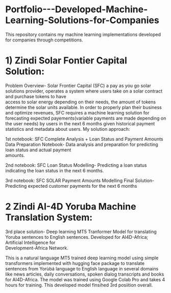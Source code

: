 # Portfolio---Developed-Machine-Learning-Solutions-for-Companies
This repository contains my machine learning implementations developed for companies through competitions.


# 1) Zindi Solar Fontier Capital Solution:
   Problem Overview- Solar Frontier Capital (SFC) a pay as you go solar solutions provider, operates a system where users take on a solar contract and purchase tokens to have    
   access to solar energy depending on their needs, the amount of tokens determine the solar units available. In order to properly plan their business and optimize revenues, SFC 
   requires a machine learning solution for forecasting expected payements(variable payments are made depending on the user needs) by users in the next 6 months given historical 
   payment statistics and metadata about users.
   My solution approach:

   1st notebook: SFC Complete Analysis + Loan Status and Payment Amounts Data Preparation Notebook- Data analysis and preparation for predicting loan status and actual payment     
   amounts.
   
   2nd notebook: SFC Loan Status Modelling- Predicting a loan status indicating the loan status in the next 6 months.
   
   3rd notebook: SFC SOLAR Payment Amounts Modelling Final Solution- Predicting expected customer payments for the next 6 months
   
   
# 2 Zindi AI-4D Yoruba Machine Translation System:

   3rd place solution- Deep learning MT5 Tranformer Model for translating Yoruba sentences to English sentences. Developed for AI4D-Africa; Artificial Intelligence for  
   Development-Africa Network.

   This is a natural language MT5 trained deep learning model using simple transformers implemented with hugging face package to translate sentences from Yorùbá language to English    language in several domains like news articles, daily conversations, spoken dialog transcripts and books for AI4D-Africa. The model was trained using Google Colab Pro and takes    4 hours for training. This developed model finsihed 3rd posiition overall.
